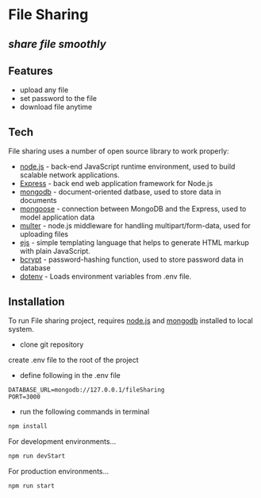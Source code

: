# File Sharing
## _share file smoothly_

## Features
- upload any file
- set password to the file
- download file anytime

## Tech

File sharing uses a number of open source library to work properly:

- [node.js] - back-end JavaScript runtime environment, used to build scalable network applications.
- [Express] - back end web application framework for Node.js
- [mongodb] - document-oriented datbase, used to store data in documents
- [mongoose] - connection between MongoDB and the Express, used to model application data
- [multer] - node.js middleware for handling multipart/form-data, used for uploading files
- [ejs] - simple templating language that helps to generate HTML markup with plain JavaScript.
- [bcrypt] - password-hashing function, used to store password data in database
- [dotenv] - Loads environment variables from .env file.

## Installation

To run File sharing project, requires [node.js] and [mongodb] installed to local system.

- clone git repository

create .env file to the root of the project
- define following in the .env file
```
DATABASE_URL=mongodb://127.0.0.1/fileSharing
PORT=3000
```


- run the following commands in terminal

```sh
npm install
```
For development environments...

```sh
npm run devStart
```

For production environments...

```sh
npm run start
```

   [node.js]: <https://nodejs.org>
   [express]: <https://expressjs.com>
   [mongodb]: <https://www.mongodb.com>
   [mongoose]: <https://mongoosejs.com>
   [bcrypt]: <https://www.npmjs.com/package/bcrypt>
   [multer]: <https://www.npmjs.com/package/multer>
   [dotenv]: <https://www.npmjs.com/package/dotenv>
   [ejs]: <https://ejs.co/>
   
